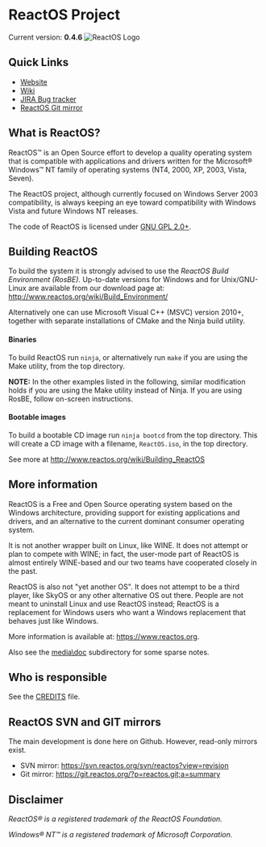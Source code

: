 # ReactOS Project

Current version: __0.4.6__
![ReactOS Logo](https://reactos.org/wiki/images/0/02/ReactOS_logo.png)

## Quick Links
- [Website](https://reactos.org)
- [Wiki](https://reactos.org/wiki)
- [JIRA Bug tracker](https://jira.reactos.org/issues)
- [ReactOS Git mirror](https://git.reactos.org)

## What is ReactOS?

ReactOS™ is an Open Source effort to develop a quality operating system that is
compatible with applications and drivers written for the Microsoft® Windows™ NT
family of operating systems (NT4, 2000, XP, 2003, Vista, Seven).

The ReactOS project, although currently focused on Windows Server 2003
compatibility, is always keeping an eye toward compatibility with
Windows Vista and future Windows NT releases.

The code of ReactOS is licensed under [GNU GPL 2.0+](https://spdx.org/licenses/GPL-2.0+.html).

## Building ReactOS

To build the system it is strongly advised to use the _ReactOS Build Environment
(RosBE)._ Up-to-date versions for Windows and for Unix/GNU-Linux are available
from our download page at: http://www.reactos.org/wiki/Build_Environment/

Alternatively one can use Microsoft Visual C++ (MSVC) version 2010+, together
with separate installations of CMake and the Ninja build utility.

#### Binaries

To build ReactOS run `ninja`, or alternatively run
`make` if you are using the Make utility, from the top directory.

__NOTE:__ In the other examples listed in the following, similar modification
holds if you are using the Make utility instead of Ninja.
If you are using RosBE, follow on-screen instructions.

#### Bootable images

To build a bootable CD image run `ninja bootcd` from the
top directory. This will create a CD image with a filename, `ReactOS.iso`, in
the top directory.

See more at http://www.reactos.org/wiki/Building_ReactOS

## More information

ReactOS is a Free and Open Source operating system based on the Windows architecture, 
providing support for existing applications and drivers, and an alternative to the current dominant consumer operating system.

It is not another wrapper built on Linux, like WINE. It does not attempt or plan to compete with WINE; in fact, the user-mode part of ReactOS is almost entirely WINE-based and our two teams have cooperated closely in the past. 

ReactOS is also not "yet another OS". It does not attempt to be a third player, like SkyOS or any other alternative OS out there. People are not meant to uninstall Linux and use ReactOS instead; ReactOS is a replacement for Windows users who want a Windows replacement that behaves just like Windows.

More information is available at: https://www.reactos.org.

Also see the [media\doc](/media/doc/) subdirectory for some sparse notes.

## Who is responsible

See the [CREDITS](CREDITS) file.

## ReactOS SVN and GIT mirrors

The main development is done here on Github. However, read-only mirrors exist.

* SVN mirror: https://svn.reactos.org/svn/reactos?view=revision
* Git mirror: https://git.reactos.org/?p=reactos.git;a=summary
 
## Disclaimer

_ReactOS® is a registered trademark of the ReactOS Foundation._

_Windows® NT™ is a registered trademark of Microsoft Corporation._
